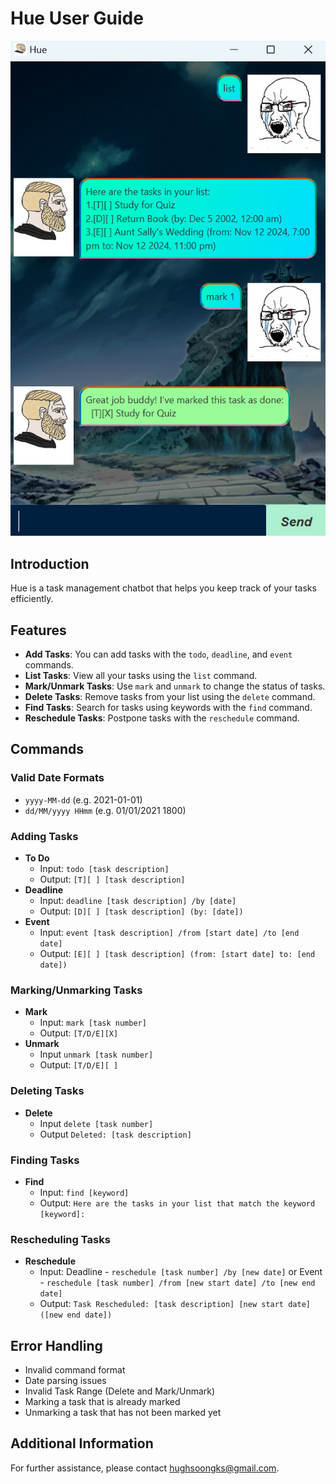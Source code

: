 # Hue User Guide


![UI Screenshot](Ui.png)


## Introduction
Hue is a task management chatbot that helps you keep track of your tasks efficiently.


## Features
- **Add Tasks**: You can add tasks with the `todo`, `deadline`, and `event` commands.
- **List Tasks**: View all your tasks using the `list` command.
- **Mark/Unmark Tasks**: Use `mark` and `unmark` to change the status of tasks.
- **Delete Tasks**: Remove tasks from your list using the `delete` command.
- **Find Tasks**: Search for tasks using keywords with the `find` command.
- **Reschedule Tasks**: Postpone tasks with the `reschedule` command.

## Commands

### Valid Date Formats 
- `yyyy-MM-dd` (e.g. 2021-01-01)
- `dd/MM/yyyy HHmm` (e.g. 01/01/2021 1800)


### Adding Tasks
- **To Do** 
  * Input: `todo [task description]` 
  * Output: `[T][ ] [task description]`
- **Deadline** 
  * Input: `deadline [task description] /by [date]` 
  * Output: `[D][ ] [task description] (by: [date])`
- **Event** 
  * Input: `event [task description] /from [start date] /to [end date]` 
  * Output: `[E][ ] [task description] (from: [start date] to: [end date])`
### Marking/Unmarking Tasks
- **Mark**
  * Input: `mark [task number]` 
  * Output: `[T/D/E][X]`
- **Unmark**
  * Input `unmark [task number]` 
  * Output: `[T/D/E][ ]`

### Deleting Tasks
- **Delete** 
  * Input `delete [task number]` 
  * Output `Deleted: [task description]`

### Finding Tasks
- **Find**
  * Input: `find [keyword]` 
  * Output: `Here are the tasks in your list that match the keyword [keyword]:`

### Rescheduling Tasks
- **Reschedule** 
  * Input: Deadline - `reschedule [task number] /by [new date]` or Event - `reschedule [task number] /from [new start date] /to [new end date]`
  * Output: `Task Rescheduled: [task description] [new start date] ([new end date])`

## Error Handling
- Invalid command format
- Date parsing issues
- Invalid Task Range (Delete and Mark/Unmark)
- Marking a task that is already marked
- Unmarking a task that has not been marked yet

## Additional Information
For further assistance, please contact hughsoongks@gmail.com.